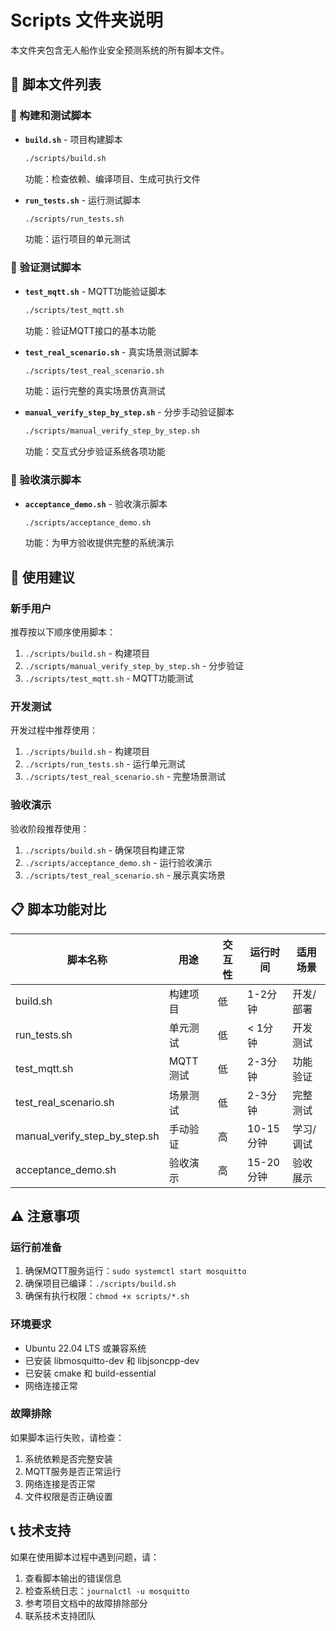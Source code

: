 # Scripts 文件夹说明

本文件夹包含无人船作业安全预测系统的所有脚本文件。

## 📁 脚本文件列表

### 🔧 构建和测试脚本
- **`build.sh`** - 项目构建脚本
  ```bash
  ./scripts/build.sh
  ```
  功能：检查依赖、编译项目、生成可执行文件

- **`run_tests.sh`** - 运行测试脚本
  ```bash
  ./scripts/run_tests.sh
  ```
  功能：运行项目的单元测试

### 🧪 验证测试脚本
- **`test_mqtt.sh`** - MQTT功能验证脚本
  ```bash
  ./scripts/test_mqtt.sh
  ```
  功能：验证MQTT接口的基本功能

- **`test_real_scenario.sh`** - 真实场景测试脚本
  ```bash
  ./scripts/test_real_scenario.sh
  ```
  功能：运行完整的真实场景仿真测试

- **`manual_verify_step_by_step.sh`** - 分步手动验证脚本
  ```bash
  ./scripts/manual_verify_step_by_step.sh
  ```
  功能：交互式分步验证系统各项功能

### 🎯 验收演示脚本
- **`acceptance_demo.sh`** - 验收演示脚本
  ```bash
  ./scripts/acceptance_demo.sh
  ```
  功能：为甲方验收提供完整的系统演示

## 🚀 使用建议

### 新手用户
推荐按以下顺序使用脚本：
1. `./scripts/build.sh` - 构建项目
2. `./scripts/manual_verify_step_by_step.sh` - 分步验证
3. `./scripts/test_mqtt.sh` - MQTT功能测试

### 开发测试
开发过程中推荐使用：
1. `./scripts/build.sh` - 构建项目
2. `./scripts/run_tests.sh` - 运行单元测试
3. `./scripts/test_real_scenario.sh` - 完整场景测试

### 验收演示
验收阶段推荐使用：
1. `./scripts/build.sh` - 确保项目构建正常
2. `./scripts/acceptance_demo.sh` - 运行验收演示
3. `./scripts/test_real_scenario.sh` - 展示真实场景

## 📋 脚本功能对比

| 脚本名称 | 用途 | 交互性 | 运行时间 | 适用场景 |
|----------|------|--------|----------|----------|
| build.sh | 构建项目 | 低 | 1-2分钟 | 开发/部署 |
| run_tests.sh | 单元测试 | 低 | < 1分钟 | 开发测试 |
| test_mqtt.sh | MQTT测试 | 低 | 2-3分钟 | 功能验证 |
| test_real_scenario.sh | 场景测试 | 低 | 2-3分钟 | 完整测试 |
| manual_verify_step_by_step.sh | 手动验证 | 高 | 10-15分钟 | 学习/调试 |
| acceptance_demo.sh | 验收演示 | 高 | 15-20分钟 | 验收展示 |

## ⚠️ 注意事项

### 运行前准备
1. 确保MQTT服务运行：`sudo systemctl start mosquitto`
2. 确保项目已编译：`./scripts/build.sh`
3. 确保有执行权限：`chmod +x scripts/*.sh`

### 环境要求
- Ubuntu 22.04 LTS 或兼容系统
- 已安装 libmosquitto-dev 和 libjsoncpp-dev
- 已安装 cmake 和 build-essential
- 网络连接正常

### 故障排除
如果脚本运行失败，请检查：
1. 系统依赖是否完整安装
2. MQTT服务是否正常运行
3. 网络连接是否正常
4. 文件权限是否正确设置

## 📞 技术支持

如果在使用脚本过程中遇到问题，请：
1. 查看脚本输出的错误信息
2. 检查系统日志：`journalctl -u mosquitto`
3. 参考项目文档中的故障排除部分
4. 联系技术支持团队

